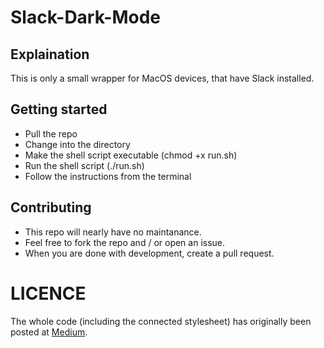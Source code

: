 # Slack-Dark-Mode

## Explaination

This is only a small wrapper for MacOS devices, that have Slack installed.

## Getting started

* Pull the repo
* Change into the directory
* Make the shell script executable (chmod +x run.sh)
* Run the shell script (./run.sh)
* Follow the instructions from the terminal

## Contributing

* This repo will nearly have no maintanance.
* Feel free to fork the repo and / or open an issue.
* When you are done with development, create a pull request.

# LICENCE
The whole code (including the connected stylesheet) has originally been posted at [Medium](https://medium.com/@nahuelhds/setup-dark-mode-in-slack-on-macos-mojave-4da1cc089a94).
